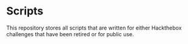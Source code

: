 # Scripts
This repository stores all scripts that are written for either Hackthebox challenges that have been retired or for public use.
